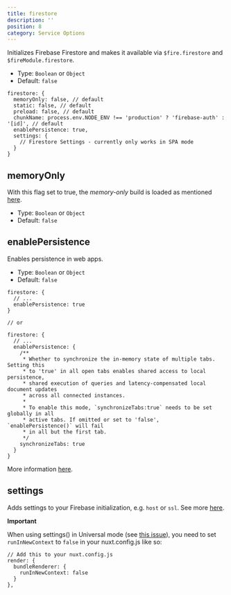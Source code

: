 ```yaml
---
title: firestore
description: ''
position: 8
category: Service Options
---
```


Initializes Firebase Firestore and makes it available via `$fire.firestore` and `$fireModule.firestore`.

- Type: `Boolean` or `Object`
- Default: `false`

```js[nuxt.config.js]
firestore: {
  memoryOnly: false, // default
  static: false, // default
  preload: false, // default
  chunkName: process.env.NODE_ENV !== 'production' ? 'firebase-auth' : '[id]', // default
  enablePersistence: true,
  settings: {
    // Firestore Settings - currently only works in SPA mode
  }
}
```

## memoryOnly

With this flag set to true, the *memory-only* build is loaded as mentioned [here](https://firebase.google.com/support/release-notes/js#version_7130_-_march_26_2020).

- Type: `Boolean` or `Object`
- Default: `false`

## enablePersistence

Enables persistence in web apps.

- Type: `Boolean` or `Object`
- Default: `false`

```js[nuxt.config.js]
firestore: {
  // ...
  enablePersistence: true
}

// or

firestore: {
  // ...
  enablePersistence: {
    /**
     * Whether to synchronize the in-memory state of multiple tabs. Setting this
     * to 'true' in all open tabs enables shared access to local persistence,
     * shared execution of queries and latency-compensated local document updates
     * across all connected instances.
     *
     * To enable this mode, `synchronizeTabs:true` needs to be set globally in all
     * active tabs. If omitted or set to 'false', `enablePersistence()` will fail
     * in all but the first tab.
     */
    synchronizeTabs: true
  }
}
```

More information [here](https://firebase.google.com/docs/firestore/manage-data/enable-offline).

## settings

Adds settings to your Firebase initialization, e.g. `host` or `ssl`.
See more [here](https://firebase.google.com/docs/reference/js/firebase.firestore.Settings).

<alert type="warning">

**Important**

When using settings() in Universal mode (see [this issue](https://github.com/nuxt-community/firebase-module/issues/116)), you need to set `runInNewContext` to `false` in your nuxt.config.js like so:

```js[nuxt.config.js]
// Add this to your nuxt.config.js
render: {
  bundleRenderer: {
    runInNewContext: false
  }
},
```

</alert>
